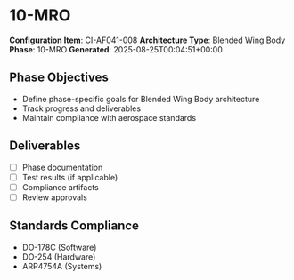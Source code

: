 # 10-MRO

**Configuration Item**: CI-AF041-008
**Architecture Type**: Blended Wing Body
**Phase**: 10-MRO
**Generated**: 2025-08-25T00:04:51+00:00

## Phase Objectives
- Define phase-specific goals for Blended Wing Body architecture
- Track progress and deliverables
- Maintain compliance with aerospace standards

## Deliverables
- [ ] Phase documentation
- [ ] Test results (if applicable)
- [ ] Compliance artifacts
- [ ] Review approvals

## Standards Compliance
- DO-178C (Software)
- DO-254 (Hardware)
- ARP4754A (Systems)
